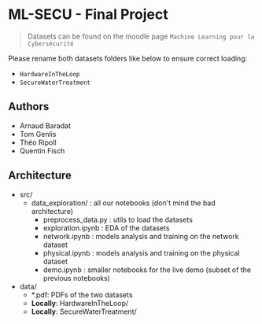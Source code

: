 # ML-SECU - Final Project

> Datasets can be found on the moodle page `Machine Learning pour la Cybersécurité`

Please rename both datasets folders like below to ensure correct loading:
- `HardwareInTheLoop`
- `SecureWaterTreatment`

## Authors

- Arnaud Baradat
- Tom Genlis
- Théo Ripoll
- Quentin Fisch

## Architecture

- src/
    - data_exploration/ : all our notebooks (don't mind the bad architecture)
        - preprocess_data.py : utils to load the datasets
        - exploration.ipynb : EDA of the datasets
        - network.ipynb : models analysis and training on the network dataset
        - physical.ipynb : models analysis and training on the physical dataset
        - demo.ipynb : smaller notebooks for the live demo (subset of the previous notebooks)
- data/
    - *.pdf: PDFs of the two datasets
    - **Locally**: HardwareInTheLoop/
    - **Locally**: SecureWaterTreatment/
